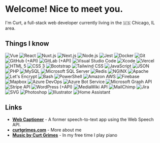 <h1>Welcome! Nice to meet you.</h1>

I'm Curt, a full-stack web developer currently living in the 🇺🇸 Chicago, IL area.

<h2>Things I know</h2>
<p>
  <img alt="Vue" src="https://img.shields.io/badge/-Vue-3fb280?logo=vue.js&logoColor=white" /> 
  <img alt="React" src="https://img.shields.io/badge/-React-45b8d8?logo=react&logoColor=white" />
  <img alt="Nuxt.js" src="https://img.shields.io/badge/-Nuxt.js-0f8371?logo=nuxt.js&logoColor=white" /> 
  <img alt="Next.js" src="https://img.shields.io/badge/-Next.js-444?logo=next.js&logoColor=white" />    
  <img alt="Node.js" src="https://img.shields.io/badge/-Node.js-74ac63?logo=node.js&logoColor=white" />
  <img alt="Jest" src="https://img.shields.io/badge/-Jest-C21325?logo=jest&logoColor=white" />
  <img alt="Docker" src="https://img.shields.io/badge/-Docker-2491e6?logo=docker&logoColor=white" /> 
  <img alt="Git" src="https://img.shields.io/badge/-Git-e94e31?logo=git&logoColor=white" /> 
  <img alt="GitHub (+API)" src="https://img.shields.io/badge/-GitHub%20(%2BAPI)-24282e?logo=github&logoColor=white" />
  <img alt="GitLab (+API)" src="https://img.shields.io/badge/-GitLab%20(%2BAPI)-f46b25?logo=github&logoColor=white" />
  <img alt="Visual Studio Code" src="https://img.shields.io/badge/-Visual%20Studio%20Code-007ACC?logo=Visual%20Studio%20Code&logoColor=white" />
  <img alt="Xcode" src="https://img.shields.io/badge/-Xcode-147EFB?logo=xcode&logoColor=white" /> 
  <img alt="Vercel" src="https://img.shields.io/badge/-Vercel-000?logo=vercel&logoColor=white" /> 
  <img alt="HTML 5" src="https://img.shields.io/badge/-HTML5-dd4b24?logo=html5&logoColor=white" />
  <img alt="CSS 3" src="https://img.shields.io/badge/-CSS%203-333?logo=css3&logoColor=white" />
  <img alt="Bootstrap" src="https://img.shields.io/badge/-Bootstrap-6f13ef?logo=bootstrap&logoColor=white" /> 
  <img alt="Tailwind CSS" src="https://img.shields.io/badge/-Tailwind%20CSS-09b0ce?logo=tailwind%20css&logoColor=white" />
  <img alt="JavaScript" src="https://img.shields.io/badge/-JavaScript-333?logo=javascript&logoColor=white" />
  <img alt="JSON" src="https://img.shields.io/badge/-JSON-000?logo=json&logoColor=white" />
  <img alt="PHP" src="https://img.shields.io/badge/-PHP-4c598d?logo=php&logoColor=white" />
  <img alt="MySQL" src="https://img.shields.io/badge/-MySQL-045e86?logo=mysql&logoColor=white" />
  <img alt="Microsoft SQL Server" src="https://img.shields.io/badge/-Microsoft%20SQL%20Server-db4842?logo=Microsoft%20SQL%20Server&logoColor=white" />
  <img alt="Redis" src="https://img.shields.io/badge/-Redis-9f1d10?logo=Redis&logoColor=white" />
  <img alt="NGINX" src="https://img.shields.io/badge/-NGINX-009639?logo=nginx&logoColor=white" />
  <img alt="Apache" src="https://img.shields.io/badge/-Apache-e37521?logo=apache&logoColor=white" />
  <img alt="Let's Encrypt" src="https://img.shields.io/badge/-Let%E2%80%99s%20Encrypt-003A70?logo=Let%E2%80%99s%20Encrypt&logoColor=white" /> 
  <img alt="Bash" src="https://img.shields.io/badge/-Bash-333?logo=gnu%20bash&logoColor=white" />
  <img alt="PowerShell" src="https://img.shields.io/badge/-PowerShell-002254?logo=powershell&logoColor=white" />
  <img alt="Amazon AWS" src="https://img.shields.io/badge/-Amazon%20AWS-f79402?logo=Amazon%20AWS&logoColor=white" />
  <img alt="Firebase" src="https://img.shields.io/badge/-Firebase-ed7e0b?logo=Firebase&logoColor=white" />
  <img alt="Mapbox" src="https://img.shields.io/badge/-Mapbox-000?logo=Mapbox&logoColor=white" />
  <img alt="Azure DevOps" src="https://img.shields.io/badge/-Azure%20DevOps-0174cd?logo=azure%20devops&logoColor=white" />
  <img alt="Azure Bot Service" src="https://img.shields.io/badge/-Azure%20Bot%20Service-0174cd?logo=azure%20devops&logoColor=white" />
  <img alt="Microsoft Graph API" src="https://img.shields.io/badge/-Microsoft%20Graph%20API-0174cd?logo=microsoft&logoColor=white" />
  <img alt="Stripe API" src="https://img.shields.io/badge/-Stripe%20API-646fde?logo=stripe&logoColor=white" />
  <img alt="WordPress (+API)" src="https://img.shields.io/badge/-WordPress%20(%2BAPI)-217196?logo=wordpress&logoColor=white" />
  <img alt="MediaWiki API" src="https://img.shields.io/badge/-MediaWiki%20API-ddd?logo=wikipedia&logoColor=444" />
  <img alt="MailChimp" src="https://img.shields.io/badge/-MailChimp-FFE01B?logo=MailChimp&logoColor=444" />
  <img alt="Jira" src="https://img.shields.io/badge/-Jira-0052CC?logo=jira&logoColor=white" />
  <img alt="SVG" src="https://img.shields.io/badge/-SVG-FFB13B?logo=svg&logoColor=444" />
  <img alt="Photoshop" src="https://img.shields.io/badge/-Photoshop-31A8FF?logo=adobe%20photoshop&logoColor=white" />
  <img alt="Illustrator" src="https://img.shields.io/badge/-Illustrator-FF9A00?logo=adobe%20illustrator&logoColor=white" />
  <img alt="Home Assistant" src="https://img.shields.io/badge/-Home%20Assistant-41BDF5?logo=home%20assistant&logoColor=white" />
</p>

## Links
* **[Web Captioner](https://webcaptioner.com/)** - A former speech-to-text app using the Web Speech API. 
* **[curtgrimes.com](https://curtgrimes.com/)** - More about me
* **[Music by Curt Grimes](https://curtgrimes.com/music)** - In my free time I play piano
